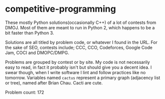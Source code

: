 # competitive-programming

These mostly Python solutions(occasionally C++) of a lot of contests from DMOJ. Most of them are meant to run in Python 2, which happens to be a bit faster than Python 3. 

Solutions are all titled by problem code, or whatever I found in the URL. For the sake of SEO, contests include; CCC, CCO, Codeforces, Google Code Jam, COCI and DMOPC/DMPG. 

Problems are grouped by contest or by site. My code is not necessarily easy to read, in fact it probably isn't but should give you a decent idea. I swear though, when I write software I lint and follow practices like no tomorrow. Variables named `cactus` represent a primary graph (adjacency list or tree), named after Brian Chau. Cacti are cute. 

Problem count: 172